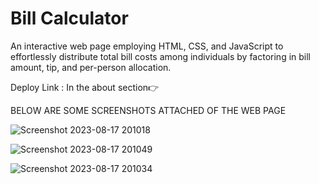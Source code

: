 # Bill Calculator
An interactive web page employing HTML, CSS, and JavaScript to effortlessly distribute total bill costs among individuals by factoring in bill amount, tip, and per-person allocation.

Deploy Link : In the about section👉

BELOW ARE SOME SCREENSHOTS ATTACHED OF THE WEB PAGE

![Screenshot 2023-08-17 201018](https://github.com/joydeepsarkar99/BillCalculator/assets/138491246/058d0fe1-a0a7-4026-9b6d-9449dc53a6fe)

![Screenshot 2023-08-17 201049](https://github.com/joydeepsarkar99/BillCalculator/assets/138491246/7612b2c5-fc28-41ba-9c5e-8928b3848207)

![Screenshot 2023-08-17 201034](https://github.com/joydeepsarkar99/BillCalculator/assets/138491246/55465761-53d8-44db-8e7c-19d9628c4951)
